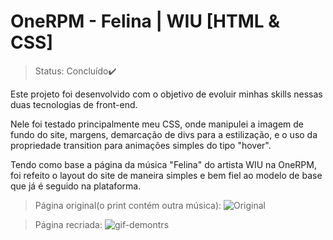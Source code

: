 # OneRPM - Felina | WIU [HTML & CSS]

>Status: Concluído✔️

Este projeto foi desenvolvido com o objetivo de evoluir minhas skills nessas duas tecnologias de front-end. <br>

Nele foi testado principalmente meu CSS, onde manipulei a imagem de fundo do site, margens, demarcação de divs para a estilização, e o uso da propriedade transition para animações simples do tipo "hover".

Tendo como base a página da música "Felina" do artista WIU na OneRPM, foi refeito o layout do site de maneira simples e bem fiel ao modelo de base que já é seguido na plataforma.

>Página original(o print contém outra música):
![Original](https://i.imgur.com/7xdgSnG.png)

>Página recriada:
![gif-demontrs](https://user-images.githubusercontent.com/100325007/192616604-072ff609-e157-41eb-bbce-f55e79c6a8c9.gif)

